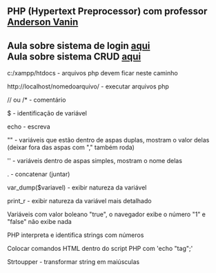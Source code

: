 ## PHP (Hypertext Preprocessor) com professor [Anderson Vanin](https://github.com/ProfAndersonVanin)
Aula sobre sistema de login [aqui](https://github.com/gferri-projects/Sistema-Login-SW) <br>
Aula sobre sistema CRUD [aqui](https://github.com/gferri-projects/Sistema-CRUD)
-------------------------------------------------------------------

c:/xampp/htdocs - arquivos php devem ficar neste caminho 

http://localhost/nomedoarquivo/ - executar arquivos php

// ou /* - comentário

$ - identificação de variável 

echo - escreva

"" - variáveis que estão dentro de aspas duplas, mostram o valor delas (deixar fora das aspas com "," também roda)

'' - variáveis dentro de aspas simples, mostram o nome delas 

. - concatenar (juntar)

var_dump($variavel) - exibir natureza da variável

print_r - exibir natureza da variável mais detalhado

Variáveis com valor boleano "true", o navegador exibe o número "1" e "false" não exibe nada 

PHP interpreta e identifica strings com números

Colocar comandos HTML dentro do script PHP com 'echo "tag";'

Strtoupper - transformar string em maiúsculas
